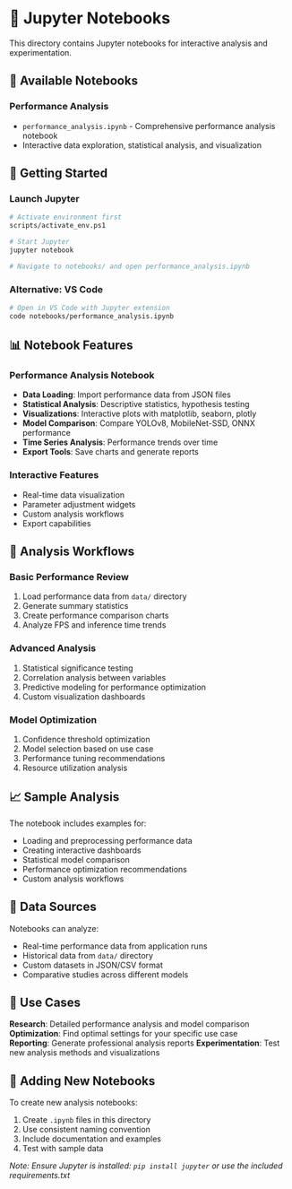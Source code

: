 # 📓 Jupyter Notebooks

This directory contains Jupyter notebooks for interactive analysis and experimentation.

## 📒 Available Notebooks

### Performance Analysis
- `performance_analysis.ipynb` - Comprehensive performance analysis notebook
- Interactive data exploration, statistical analysis, and visualization

## 🚀 Getting Started

### Launch Jupyter
```bash
# Activate environment first
scripts/activate_env.ps1

# Start Jupyter
jupyter notebook

# Navigate to notebooks/ and open performance_analysis.ipynb
```

### Alternative: VS Code
```bash
# Open in VS Code with Jupyter extension
code notebooks/performance_analysis.ipynb
```

## 📊 Notebook Features

### Performance Analysis Notebook
- **Data Loading**: Import performance data from JSON files
- **Statistical Analysis**: Descriptive statistics, hypothesis testing
- **Visualizations**: Interactive plots with matplotlib, seaborn, plotly
- **Model Comparison**: Compare YOLOv8, MobileNet-SSD, ONNX performance
- **Time Series Analysis**: Performance trends over time
- **Export Tools**: Save charts and generate reports

### Interactive Features
- Real-time data visualization
- Parameter adjustment widgets
- Custom analysis workflows
- Export capabilities

## 🔬 Analysis Workflows

### Basic Performance Review
1. Load performance data from `data/` directory
2. Generate summary statistics
3. Create performance comparison charts
4. Analyze FPS and inference time trends

### Advanced Analysis
1. Statistical significance testing
2. Correlation analysis between variables
3. Predictive modeling for performance optimization
4. Custom visualization dashboards

### Model Optimization
1. Confidence threshold optimization
2. Model selection based on use case
3. Performance tuning recommendations
4. Resource utilization analysis

## 📈 Sample Analysis

The notebook includes examples for:
- Loading and preprocessing performance data
- Creating interactive dashboards
- Statistical model comparison
- Performance optimization recommendations
- Custom analysis workflows

## 💾 Data Sources

Notebooks can analyze:
- Real-time performance data from application runs
- Historical data from `data/` directory
- Custom datasets in JSON/CSV format
- Comparative studies across different models

## 🎯 Use Cases

**Research**: Detailed performance analysis and model comparison
**Optimization**: Find optimal settings for your specific use case  
**Reporting**: Generate professional analysis reports
**Experimentation**: Test new analysis methods and visualizations

## 🔧 Adding New Notebooks

To create new analysis notebooks:
1. Create `.ipynb` files in this directory
2. Use consistent naming convention
3. Include documentation and examples
4. Test with sample data

*Note: Ensure Jupyter is installed: `pip install jupyter` or use the included requirements.txt*
